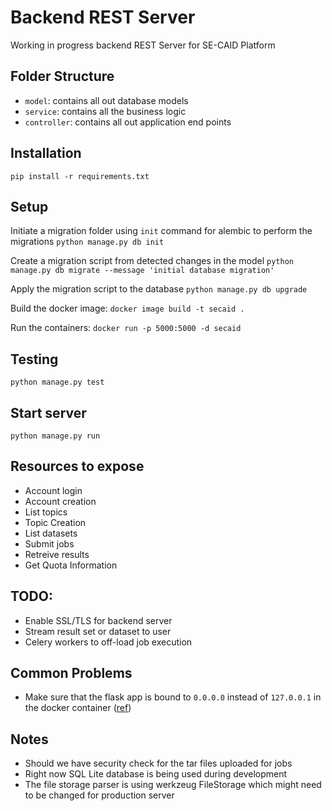 # Backend REST Server
Working in progress backend REST Server for SE-CAID Platform

## Folder Structure
- `model`: contains all out database models
- `service`: contains all the business logic
- `controller`: contains all out application end points


## Installation 
`pip install -r requirements.txt`

## Setup
Initiate a migration folder using `init` command for alembic to perform the migrations
`python manage.py db init`

Create a migration script from detected changes in the model
`python manage.py db migrate --message 'initial database migration'`

Apply the migration script to the database
`python manage.py db upgrade`

Build the docker image: `docker image build -t secaid .`

Run the containers: `docker run -p 5000:5000 -d secaid`


## Testing 
`python manage.py test`

## Start server
`python manage.py run`

## Resources to expose
- Account login
- Account creation
- List topics
- Topic Creation
- List datasets
- Submit jobs
- Retreive results
- Get Quota Information

## TODO:
- Enable SSL/TLS for backend server
- Stream result set or dataset to user
- Celery workers to off-load job execution

## Common Problems
- Make sure that the flask app is bound to `0.0.0.0` instead of `127.0.0.1` in the docker container ([ref](https://stackoverflow.com/questions/39525820/docker-port-forwarding-not-working))

## Notes
- Should we have security check for the tar files uploaded for jobs
- Right now SQL Lite database is being used during development
- The file storage parser is using werkzeug FileStorage which might need to be changed for production server
